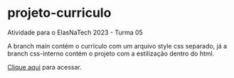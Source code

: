 # projeto-curriculo
Atividade para o ElasNaTech 2023 - Turma 05

A branch main contém o currículo com um arquivo style css separado, já a branch css-interno contém o projeto com a estilização dentro do html.

[Clique aqui](https://frassing.github.io/projeto-curriculo/) para acessar.
